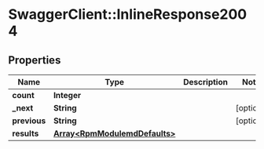 # SwaggerClient::InlineResponse2004

## Properties
Name | Type | Description | Notes
------------ | ------------- | ------------- | -------------
**count** | **Integer** |  | 
**_next** | **String** |  | [optional] 
**previous** | **String** |  | [optional] 
**results** | [**Array&lt;RpmModulemdDefaults&gt;**](RpmModulemdDefaults.md) |  | 



